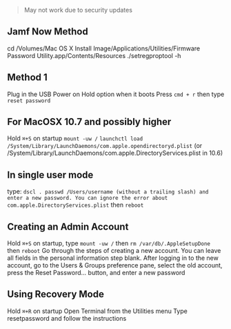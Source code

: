 > May not work due to security updates

## Jamf Now Method
cd /Volumes/Mac OS X Install Image/Applications/Utilities/Firmware Password Utility.app/Contents/Resources
./setregproptool -h 


## Method 1
Plug in the USB
Power on
Hold option when it boots
Press `cmd + r` then type `reset password`

## For MacOSX 10.7 and possibly higher
Hold `⌘+S` on startup
`mount -uw /`
`launchctl load /System/Library/LaunchDaemons/com.apple.opendirectoryd.plist` (or /System/Library/LaunchDaemons/com.apple.DirectoryServices.plist in 10.6)

## In single user mode
type: `dscl . passwd /Users/username (without a trailing slash) and enter a new password. You can ignore the error about com.apple.DirectoryServices.plist` then `reboot`

## Creating an Admin Account
Hold `⌘+S` on startup, type `mount -uw /` then `rm /var/db/.AppleSetupDone` then `reboot`
Go through the steps of creating a new account. You can leave all fields in the personal information step blank.
After logging in to the new account, go to the Users & Groups preference pane, select the old account, press the Reset Password... button, and enter a new password

## Using Recovery Mode
Hold `⌘+R` on startup
Open Terminal from the Utilities menu
Type resetpassword and follow the instructions
